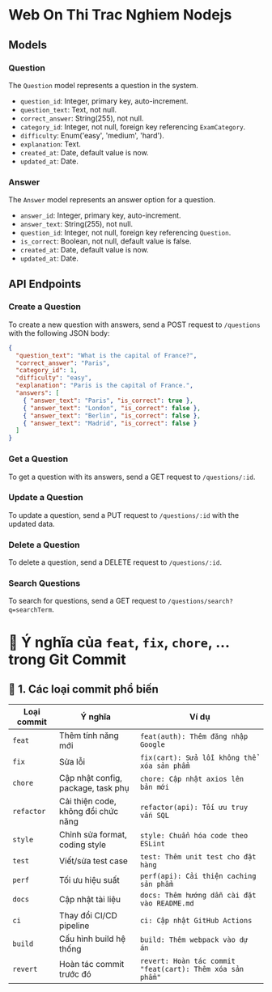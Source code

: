 # Web On Thi Trac Nghiem Nodejs

## Models

### Question

The `Question` model represents a question in the system.

- `question_id`: Integer, primary key, auto-increment.
- `question_text`: Text, not null.
- `correct_answer`: String(255), not null.
- `category_id`: Integer, not null, foreign key referencing `ExamCategory`.
- `difficulty`: Enum('easy', 'medium', 'hard').
- `explanation`: Text.
- `created_at`: Date, default value is now.
- `updated_at`: Date.

### Answer

The `Answer` model represents an answer option for a question.

- `answer_id`: Integer, primary key, auto-increment.
- `answer_text`: String(255), not null.
- `question_id`: Integer, not null, foreign key referencing `Question`.
- `is_correct`: Boolean, not null, default value is false.
- `created_at`: Date, default value is now.
- `updated_at`: Date.

## API Endpoints

### Create a Question

To create a new question with answers, send a POST request to `/questions` with the following JSON body:

```json
{
  "question_text": "What is the capital of France?",
  "correct_answer": "Paris",
  "category_id": 1,
  "difficulty": "easy",
  "explanation": "Paris is the capital of France.",
  "answers": [
    { "answer_text": "Paris", "is_correct": true },
    { "answer_text": "London", "is_correct": false },
    { "answer_text": "Berlin", "is_correct": false },
    { "answer_text": "Madrid", "is_correct": false }
  ]
}
```

### Get a Question

To get a question with its answers, send a GET request to `/questions/:id`.

### Update a Question

To update a question, send a PUT request to `/questions/:id` with the updated data.

### Delete a Question

To delete a question, send a DELETE request to `/questions/:id`.

### Search Questions

To search for questions, send a GET request to `/questions/search?q=searchTerm`.


# 🚀 Ý nghĩa của `feat`, `fix`, `chore`, ... trong Git Commit  

## 📌 1. Các loại commit phổ biến  

| **Loại commit** | **Ý nghĩa** | **Ví dụ** |
|---------------|------------|----------------|
| `feat` | Thêm tính năng mới | `feat(auth): Thêm đăng nhập Google` |
| `fix` | Sửa lỗi | `fix(cart): Sửa lỗi không thể xóa sản phẩm` |
| `chore` | Cập nhật config, package, task phụ | `chore: Cập nhật axios lên bản mới` |
| `refactor` | Cải thiện code, không đổi chức năng | `refactor(api): Tối ưu truy vấn SQL` |
| `style` | Chỉnh sửa format, coding style | `style: Chuẩn hóa code theo ESLint` |
| `test` | Viết/sửa test case | `test: Thêm unit test cho đặt hàng` |
| `perf` | Tối ưu hiệu suất | `perf(api): Cải thiện caching sản phẩm` |
| `docs` | Cập nhật tài liệu | `docs: Thêm hướng dẫn cài đặt vào README.md` |
| `ci` | Thay đổi CI/CD pipeline | `ci: Cập nhật GitHub Actions` |
| `build` | Cấu hình build hệ thống | `build: Thêm webpack vào dự án` |
| `revert` | Hoàn tác commit trước đó | `revert: Hoàn tác commit "feat(cart): Thêm xóa sản phẩm"` |
